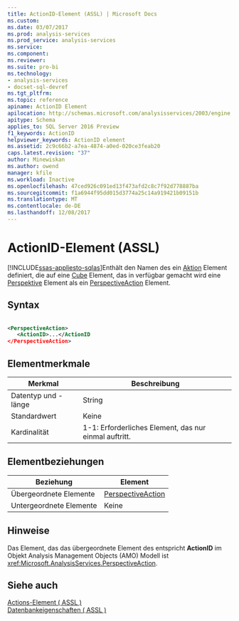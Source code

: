 ```yaml
---
title: ActionID-Element (ASSL) | Microsoft Docs
ms.custom: 
ms.date: 03/07/2017
ms.prod: analysis-services
ms.prod_service: analysis-services
ms.service: 
ms.component: 
ms.reviewer: 
ms.suite: pro-bi
ms.technology:
- analysis-services
- docset-sql-devref
ms.tgt_pltfrm: 
ms.topic: reference
apiname: ActionID Element
apilocation: http://schemas.microsoft.com/analysisservices/2003/engine
apitype: Schema
applies_to: SQL Server 2016 Preview
f1_keywords: ActionID
helpviewer_keywords: ActionID element
ms.assetid: 2c9c66b2-a7ea-4874-a0ed-020ce3feab20
caps.latest.revision: "37"
author: Minewiskan
ms.author: owend
manager: kfile
ms.workload: Inactive
ms.openlocfilehash: 47ced926c091ed13f473afd2c8c7f92d778887ba
ms.sourcegitcommit: f1a6944f95dd015d3774a25c14a919421b09151b
ms.translationtype: MT
ms.contentlocale: de-DE
ms.lasthandoff: 12/08/2017
---
```

# <a name="actionid-element-assl"></a>ActionID-Element (ASSL)
[!INCLUDE[ssas-appliesto-sqlas](../../../includes/ssas-appliesto-sqlas.md)]Enthält den Namen des ein [Aktion](../../../analysis-services/scripting/objects/action-element-assl.md) Element definiert, die auf eine [Cube](../../../analysis-services/scripting/objects/cube-element-assl.md) Element, das in verfügbar gemacht wird eine [Perspektive](../../../analysis-services/scripting/objects/perspective-element-assl.md) Element als ein [PerspectiveAction](../../../analysis-services/scripting/data-type/perspectiveaction-data-type-assl.md) Element.  
  
## <a name="syntax"></a>Syntax  
  
```xml  
  
<PerspectiveAction>  
   <ActionID>...</ActionID  
</PerspectiveAction>  
```  
  
## <a name="element-characteristics"></a>Elementmerkmale  
  
|Merkmal|Beschreibung|  
|--------------------|-----------------|  
|Datentyp und -länge|String|  
|Standardwert|Keine|  
|Kardinalität|1-1: Erforderliches Element, das nur einmal auftritt.|  
  
## <a name="element-relationships"></a>Elementbeziehungen  
  
|Beziehung|Element|  
|------------------|-------------|  
|Übergeordnete Elemente|[PerspectiveAction](../../../analysis-services/scripting/data-type/perspectiveaction-data-type-assl.md)|  
|Untergeordnete Elemente|Keine|  
  
## <a name="remarks"></a>Hinweise  
 Das Element, das das übergeordnete Element des entspricht **ActionID** im Objekt Analysis Management Objects (AMO) Modell ist <xref:Microsoft.AnalysisServices.PerspectiveAction>.  
  
## <a name="see-also"></a>Siehe auch  
 [Actions-Element &#40; ASSL &#41;](../../../analysis-services/scripting/collections/actions-element-assl.md)   
 [Datenbankeigenschaften &#40; ASSL &#41;](../../../analysis-services/scripting/properties/properties-assl.md)  
  
  
